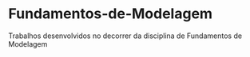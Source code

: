 # Fundamentos-de-Modelagem
Trabalhos desenvolvidos no decorrer da disciplina de Fundamentos de Modelagem
